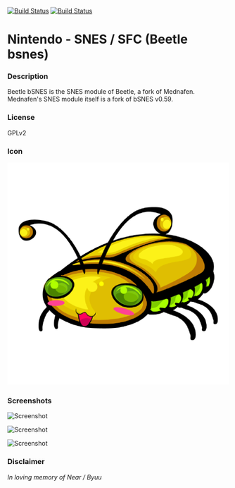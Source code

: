 [![Build Status](https://travis-ci.org/kodi-game/game.libretro.beetle-bsnes.svg?branch=master)](https://travis-ci.org/kodi-game/game.libretro.beetle-bsnes)
[![Build Status](https://ci.appveyor.com/api/projects/status/github/kodi-game/game.libretro.beetle-bsnes?svg=true)](https://ci.appveyor.com/project/kodi-game/game-libretro-beetle-bsnes)

# Nintendo - SNES / SFC (Beetle bsnes)

### Description
Beetle bSNES is the SNES module of Beetle, a fork of Mednafen. Mednafen's SNES module itself is a fork of bSNES v0.59.

### License
GPLv2

### Icon

![Icon](game.libretro.beetle-bsnes/resources/icon.png)

### Screenshots

![Screenshot](game.libretro.beetle-bsnes/resources/screenshot-01.jpg)

![Screenshot](game.libretro.beetle-bsnes/resources/screenshot-02.jpg)

![Screenshot](game.libretro.beetle-bsnes/resources/screenshot-03.jpg)


### Disclaimer

*In loving memory of Near / Byuu*


